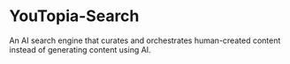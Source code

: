 # YouTopia-Search
An AI search engine that curates and orchestrates human-created content instead of generating content using AI.
